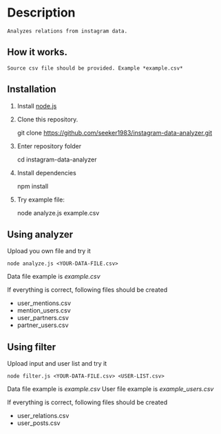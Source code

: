 # Description
    Analyzes relations from instagram data.
## How it works.
    Source csv file should be provided. Example *example.csv*

## Installation
1. Install [node.js](https://nodejs.org)
2. Clone this repository.

    git clone https://github.com/seeker1983/instagram-data-analyzer.git
    
3. Enter repository folder

    cd instagram-data-analyzer
    
4. Install dependencies

    npm install
    
5. Try example file:

    node analyze.js example.csv
    
## Using analyzer

Upload you own file and try it

    node analyze.js <YOUR-DATA-FILE.csv>

Data file example is *example.csv*

If everything is correct, following files should be created
- user_mentions.csv
- mention_users.csv
- user_partners.csv
- partner_users.csv


## Using filter

Upload input and user list and try it

    node filter.js <YOUR-DATA-FILE.csv> <USER-LIST.csv>

Data file example is *example.csv*
User file example is *example_users.csv*

If everything is correct, following files should be created
- user_relations.csv
- user_posts.csv




